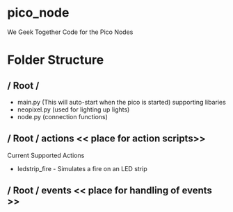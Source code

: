 # pico_node
We Geek Together Code for the Pico Nodes

# Folder Structure
## / Root /<br>
  - main.py (This will auto-start when the pico is started)
supporting libaries<br>
   - neopixel.py (used for lighting up lights)
   - node.py (connection functions)

## / Root / actions  << place for action scripts>>
Current Supported Actions <br>
   - ledstrip_fire - Simulates a fire on an LED strip

## / Root / events << place for handling of events >>